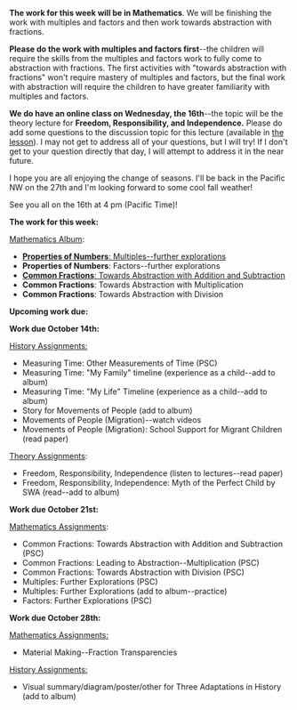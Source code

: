 
**The work for this week will be in Mathematics**. We will be finishing the work with multiples and factors and then work towards abstraction with fractions. 

**Please do the work with multiples and factors first**--the children will require the skills from the multiples and factors work to fully come to abstraction with fractions. The first activities with "towards abstraction with fractions" won't require mastery of multiples and factors, but the final work with abstraction will require the children to have greater familiarity with multiples and factors. 

**We do have an online class on Wednesday, the 16th**--the topic will be the theory lecture for **Freedom, Responsibility, and Independence.** Please do add some questions to the discussion topic for this lecture (available in [the lesson](https://montessorinorthwest.populiweb.com/router/courseofferings/10738327/lessons/12679775/show)). I may not get to address all of your questions, but I will try! If I don't get to your question directly that day, I will attempt to address it in the near future. 

I hope you are all enjoying the change of seasons. I'll be back in the Pacific NW on the 27th and I'm looking forward to some cool fall weather!

See you all on the 16th at 4 pm (Pacific Time)!

**The work for this week:**

[Mathematics Album](https://montessorinorthwest.populiweb.com/router/courseofferings/10738324/lessons/index):

- [**Properties of Numbers**: Multiples--further explorations](https://montessorinorthwest.populiweb.com/router/courseofferings/10738324/lessons/12680249/pages/13278395/show)
- **Properties of Numbers**: Factors--further explorations
- [**Common Fractions**: Towards Abstraction with Addition and Subtraction](https://montessorinorthwest.populiweb.com/router/courseofferings/10738324/lessons/12680252/pages/13278419/show)
- **Common Fractions**: Towards Abstraction with Multiplication
- **Common Fractions**: Towards Abstraction with Division

**Upcoming work due:**

**Work due October 14th:**

[History Assignments:](https://montessorinorthwest.populiweb.com/router/courseofferings/10738322/assignments/index)

- Measuring Time: Other Measurements of Time (PSC)
- Measuring Time: "My Family" timeline (experience as a child--add to album)
- Measuring Time: "My Life" Timeline (experience as a child--add to album)
- Story for Movements of People (add to album)
- Movements of People (Migration)--watch videos
- Movements of People (Migration): School Support for Migrant Children (read paper)

[Theory Assignments](https://montessorinorthwest.populiweb.com/router/courseofferings/10738327/assignments/index):

- Freedom, Responsibility, Independence (listen to lectures--read paper)
- Freedom, Responsibility, Independence: Myth of the Perfect Child by SWA (read--add to album)

**Work due October 21st:**

[Mathematics Assignments](https://montessorinorthwest.populiweb.com/router/courseofferings/10738324/assignments/index):

- Common Fractions: Towards Abstraction with Addition and Subtraction (PSC)
- Common Fractions: Leading to Abstraction--Multiplication (PSC)
- Common Fractions: Towards Abstraction with Division (PSC)
- Multiples: Further Explorations (PSC)
- Multiples: Further Explorations (add to album--practice)
- Factors: Further Explorations (PSC)

**Work due October 28th:**

[Mathematics Assignments:](https://montessorinorthwest.populiweb.com/router/courseofferings/10738324/assignments/index)

- Material Making--Fraction Transparencies

[History Assignments:](https://montessorinorthwest.populiweb.com/router/courseofferings/10738322/assignments/index)

- Visual summary/diagram/poster/other for Three Adaptations in History (add to album)